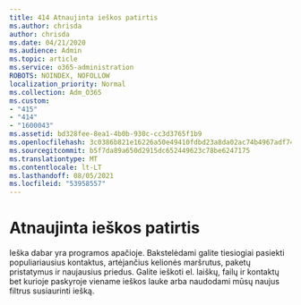 ```yaml
---
title: 414 Atnaujinta ieškos patirtis
ms.author: chrisda
author: chrisda
ms.date: 04/21/2020
ms.audience: Admin
ms.topic: article
ms.service: o365-administration
ROBOTS: NOINDEX, NOFOLLOW
localization_priority: Normal
ms.collection: Adm_O365
ms.custom:
- "415"
- "414"
- "1600043"
ms.assetid: bd328fee-8ea1-4b0b-930c-cc3d3765f1b9
ms.openlocfilehash: 3c0386b821e16226a50e49410fdbd23a8da02ac74b4967adf7409f93c49d8068
ms.sourcegitcommit: b5f7da89a650d2915dc652449623c78be6247175
ms.translationtype: MT
ms.contentlocale: lt-LT
ms.lasthandoff: 08/05/2021
ms.locfileid: "53958557"
---
```

# <a name="search-experience-updated"></a>Atnaujinta ieškos patirtis

Ieška dabar yra programos apačioje. Bakstelėdami galite tiesiogiai pasiekti populiariausius kontaktus, artėjančius kelionės maršrutus, paketų pristatymus ir naujausius priedus. Galite ieškoti el. laiškų, failų ir kontaktų bet kurioje paskyroje viename ieškos lauke arba naudodami mūsų naujus filtrus susiaurinti iešką.

